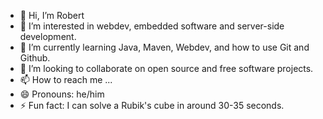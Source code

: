 - 👋 Hi, I’m Robert
- 👀 I’m interested in webdev, embedded software and server-side development. 
- 🌱 I’m currently learning Java, Maven, Webdev, and how to use Git and Github. 
- 💞️ I’m looking to collaborate on open source and free software projects. 
- 📫 How to reach me ...
- 😄 Pronouns: he/him
- ⚡ Fun fact: I can solve a Rubik's cube in around 30-35 seconds. 

<!---
Retrostorm/Retrostorm is a ✨ special ✨ repository because its `README.md` (this file) appears on your GitHub profile.
You can click the Preview link to take a look at your changes.
--->
